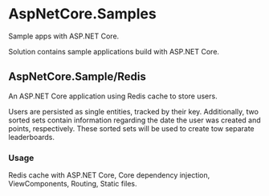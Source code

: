 # AspNetCore.Samples
Sample apps with ASP.NET Core.

Solution contains sample applications build with ASP.NET Core.

## AspNetCore.Sample/Redis
An ASP.NET Core application using Redis cache to store users.

Users are persisted as single entities, tracked by their key. Additionally, two sorted sets contain information regarding the date the user was created and points, respectively. These sorted sets will be used to create tow separate leaderboards.

### Usage
Redis cache with ASP.NET Core, Core dependency injection, ViewComponents, Routing, Static files.
